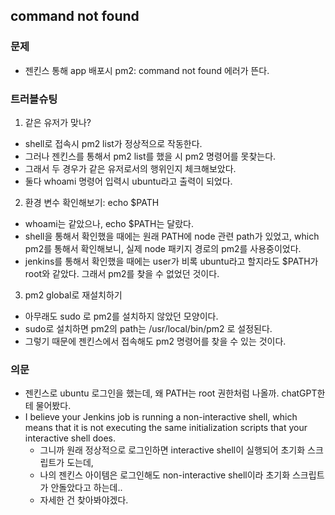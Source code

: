## command not found

### 문제

- 젠킨스 통해 app 배포시 pm2: command not found 에러가 뜬다.

### 트러블슈팅

1. 같은 유저가 맞나?
  - shell로 접속시 pm2 list가 정상적으로 작동한다.
  - 그러나 젠킨스를 통해서 pm2 list를 했을 시 pm2 명령어를 못찾는다.
  - 그래서 두 경우가 같은 유저로서의 행위인지 체크해보았다.
  - 둘다 whoami 명령어 입력시 ubuntu라고 출력이 되었다.

2. 환경 변수 확인해보기: echo $PATH
  - whoami는 같았으나, echo $PATH는 달랐다.
  - shell을 통해서 확인했을 때에는 원래 PATH에 node 관련 path가 있었고, which pm2를 통해서 확인해보니, 실제 node 패키지 경로의 pm2를 사용중이었다.
  - jenkins를 통해서 확인했을 때에는 user가 비록 ubuntu라고 할지라도 $PATH가 root와 같았다. 그래서 pm2를 찾을 수 없었던 것이다.

3. pm2 global로 재설치하기
  - 아무래도 sudo 로 pm2를 설치하지 않았던 모양이다.
  - sudo로 설치하면 pm2의 path는 /usr/local/bin/pm2 로 설정된다.
  - 그렇기 때문에 젠킨스에서 접속해도 pm2 명령어를 찾을 수 있는 것이다.

### 의문

- 젠킨스로 ubuntu 로그인을 했는데, 왜 PATH는 root 권한처럼 나올까. chatGPT한테 물어봤다.
- I believe your Jenkins job is running a non-interactive shell, which means that it is not executing the same initialization scripts that your interactive shell does.
  - 그니까 원래 정상적으로 로그인하면 interactive shell이 실행되어 초기화 스크립트가 도는데,
  - 나의 젠킨스 아이템은 로그인해도 non-interactive shell이라 초기화 스크립트가 안돌았다고 하는데..
  - 자세한 건 찾아봐야겠다.